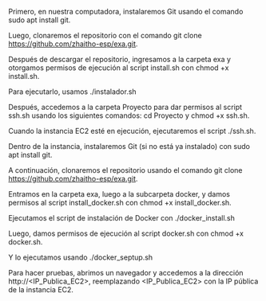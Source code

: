Primero, en nuestra computadora, instalaremos Git usando el comando sudo apt install git.

Luego, clonaremos el repositorio con el comando git clone https://github.com/zhaitho-esp/exa.git.

Después de descargar el repositorio, ingresamos a la carpeta exa y otorgamos permisos de ejecución al script install.sh con chmod +x install.sh.

Para ejecutarlo, usamos ./instalador.sh

Después, accedemos a la carpeta Proyecto para dar permisos al script ssh.sh usando los siguientes comandos: cd Proyecto y chmod +x ssh.sh.

Cuando la instancia EC2 esté en ejecución, ejecutaremos el script ./ssh.sh.

Dentro de la instancia, instalaremos Git (si no está ya instalado) con sudo apt install git.

A continuación, clonaremos el repositorio usando el comando git clone https://github.com/zhaitho-esp/exa.git.

Entramos en la carpeta exa, luego a la subcarpeta docker, y damos permisos al script install_docker.sh con chmod +x install_docker.sh.

Ejecutamos el script de instalación de Docker con ./docker_install.sh

Luego, damos permisos de ejecución al script docker.sh con chmod +x docker.sh.

Y lo ejecutamos usando ./docker_septup.sh

Para hacer pruebas, abrimos un navegador y accedemos a la dirección http://<IP_Publica_EC2>, reemplazando <IP_Publica_EC2> con la IP pública de la instancia EC2.

